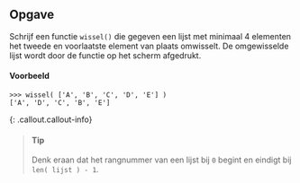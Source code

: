 ## Opgave

Schrijf een functie `wissel()` die gegeven een lijst met minimaal 4 elementen het tweede en voorlaatste element van plaats omwisselt. De omgewisselde lijst wordt door de functie op het scherm afgedrukt.

#### Voorbeeld
```
>>> wissel( ['A', 'B', 'C', 'D', 'E'] )
['A', 'D', 'C', 'B', 'E']
```

{: .callout.callout-info}
> #### Tip
> Denk eraan dat het rangnummer van een lijst bij `0` begint en eindigt bij `len( lijst ) - 1`.